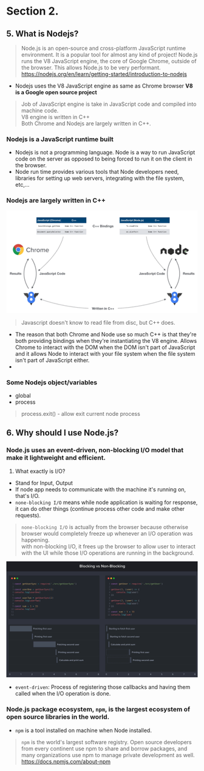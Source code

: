 # Section 2.

## 5. What is Nodejs?

> Node.js is an open-source and cross-platform JavaScript runtime environment. It is a popular tool for almost any kind of project!
> Node.js runs the V8 JavaScript engine, the core of Google Chrome, outside of the browser. This allows Node.js to be very performant.
> https://nodejs.org/en/learn/getting-started/introduction-to-nodejs

- Nodejs uses the V8 JavaScript engine as same as Chrome browser
  **V8 is a Google open source project**

> Job of JavaScript engine is take in JavaScript code and compiled into machine code.  
> V8 engine is written in C++  
> Both Chrome and Nodejs are largely written in C++.

### Nodejs is a JavaScript runtime built

- Nodejs is not a programming language. Node is a way to run JavaScript code on the server as opposed to being forced to run it on the client in the browser.
- Node run time provides various tools that Node developers need, libraries for setting up web servers, integrating with the file system, etc,...

### Nodejs are largely written in C++

![Chrome and Node.js with V8 Engine](../resources/Section%202/ChromeandNodejs.png)

> Javascript doesn't know to read file from disc, but C++ does.

- The reason that both Chrome and Node use so much C++ is that they're both providing bindings when
  they're instantiating the V8 engine. Allows Chrome to interact with the DOM when the DOM isn't part of JavaScript and it allows Node to interact with your file system when the file system isn't part of JavaScript either.
- 

### Some Nodejs object/variables

- global
- process
> process.exit() - allow exit current node process



## 6. Why should I use Node.js?

### Node.js uses an event-driven, non-blocking I/O model that make it lightweight and efficient.

1. What exactly is I/O?

- Stand for Input, Output
- If node app needs to communicate with the machine it's running on, that's I/O.
- `none-blocking I/O` means while node application is waiting for response, it can do other things (continue process other code and make other requests).

> `none-blocking I/O` is actually from the browser because otherwise browser would completely freeze up whenever an I/O operation was happening.  
> with non-blocking I/O, it frees up the browser to allow user to interact with the UI while those I/O operations are running in the background.

![Example of blocking and non-blocking I/O](../resources//Section%202/BlockingvsNonBlockingIO.png)

- `event-driven`: Process of registering those callbacks and having them called when the I/O operation is done.

### Node.js package ecosystem, `npm`, is the largest ecosystem of open source libraries in the world.

- `npm` is a tool installed on machine when Node installed.

> `npm` is the world's largest software registry. Open source developers from every continent use npm to share and borrow packages, and many organizations use npm to manage private development as well.
> https://docs.npmjs.com/about-npm
